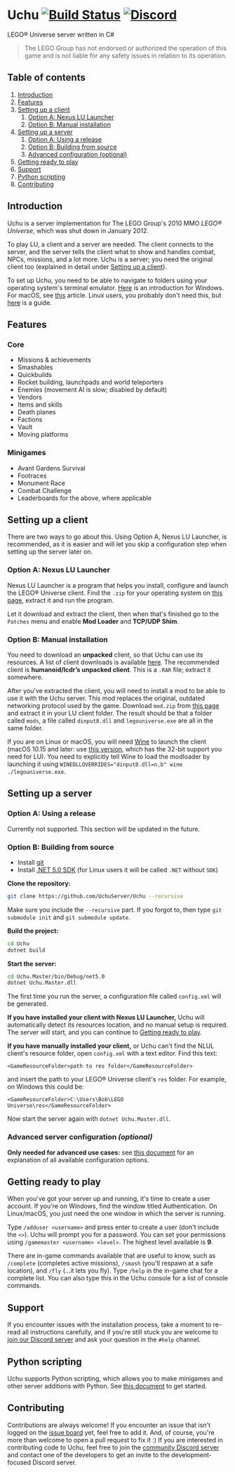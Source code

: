 # Uchu [![Build Status](https://img.shields.io/endpoint.svg?url=https%3A%2F%2Factions-badge.atrox.dev%2FUchuServer%2FUchu%2Fbadge%3Fref%3Ddev&style=flat&label=build&logo=github )](https://actions-badge.atrox.dev/UchuServer/Uchu/goto?ref=dev) [![Discord](https://img.shields.io/discord/762298384979329114?label=discord&logo=discord&logoColor=white)](https://discord.gg/mrhBXVVNBD)

LEGO® Universe server written in C#

> The LEGO Group has not endorsed or authorized the operation of this game and is not liable for any safety issues in relation to its operation.

## Table of contents
1. [Introduction](#introduction)
2. [Features](#features)
3. [Setting up a client](#setting-up-a-client)
   1. [Option A: Nexus LU Launcher](#option-a-nexus-lu-launcher)
   2. [Option B: Manual installation](#option-b-manual-installation)
4. [Setting up a server](#setting-up-a-server)
   1. [Option A: Using a release](#option-a-using-a-release)
   2. [Option B: Building from source](#option-b-building-from-source)
   3. [Advanced configuration (optional)](#advanced-server-configuration-optional)
5. [Getting ready to play](#getting-ready-to-play)
6. [Support](#support)
7. [Python scripting](#python-scripting)
8. [Contributing](#contributing)

## Introduction
Uchu is a server implementation for The LEGO Group's 2010 MMO _LEGO® Universe_, which was shut down in January 2012.

To play LU, a client and a server are needed. The client connects to the server, and the server tells the client what to show and handles combat, NPCs, missions, and a lot more. Uchu is a server; you need the original client too (explained in detail under [Setting up a client](#setting-up-a-client)).

To set up Uchu, you need to be able to navigate to folders using your operating system's terminal emulator. [Here](https://www.watchingthenet.com/how-to-navigate-through-folders-when-using-windows-command-prompt.html) is an introduction for Windows. For macOS, see [this](https://computers.tutsplus.com/tutorials/navigating-the-terminal-a-gentle-introduction--mac-3855) article. Linux users, you probably don't need this, but [here](https://www.redhat.com/sysadmin/navigating-filesystem-linux-terminal) is a guide.

## Features
### Core
- Missions & achievements
- Smashables
- Quickbuilds
- Rocket building, launchpads and world teleporters
- Enemies (movement AI is slow; disabled by default)
- Vendors
- Items and skills
- Death planes
- Factions
- Vault
- Moving platforms

### Minigames
- Avant Gardens Survival
- Footraces
- Monument Race
- Combat Challenge
- Leaderboards for the above, where applicable

## Setting up a client

There are two ways to go about this. Using Option A, Nexus LU Launcher, is recommended, as it is easier and will let you skip a configuration step when setting up the server later on.

### Option A: Nexus LU Launcher
Nexus LU Launcher is a program that helps you install, configure and launch the LEGO® Universe client.
Find the `.zip` for your operating system on [this page](https://github.com/TheNexusAvenger/Nexus-LU-Launcher/releases/latest), extract it and run the program.

Let it download and extract the client, then when that's finished go to the `Patches` menu and enable **Mod Loader** and **TCP/UDP Shim**.

### Option B: Manual installation
You need to download an **unpacked** client, so that Uchu can use its resources. A list of client downloads is available [here](https://docs.google.com/document/d/1XmHXWuUQqzUIOcv6SVVjaNBm4bFg9lnW4Pk1pllimEg/view). The recommended client is **humanoid/lcdr’s unpacked client**. This is a `.RAR` file; extract it somewhere.

After you've extracted the client, you will need to install a mod to be able to use it with the Uchu server. This mod replaces the original, outdated networking protocol used by the game. Download `mod.zip` from [this page](https://github.com/lcdr/raknet_shim_dll/releases) and extract it in your LU client folder. The result should be that a folder called `mods`, a file called `dinput8.dll` and `legouniverse.exe` are all in the same folder.

If you are on Linux or macOS, you will need [Wine](https://winehq.org) to launch the client (macOS 10.15 and later: use [this version](https://github.com/Gcenx/homebrew-wine), which has the 32-bit support you need for LU). You need to explicitly tell Wine to load the modloader by launching it using `WINEDLLOVERRIDES="dinput8.dll=n,b" wine ./legouniverse.exe`.

## Setting up a server

### Option A: Using a release
Currently not supported. This section will be updated in the future.

### Option B: Building from source
- Install [git](https://git-scm.com/downloads)
- Install [.NET 5.0 SDK](https://dotnet.microsoft.com/download) (for Linux users it will be called `.NET` without `SDK`)

**Clone the repository:**
```bash
git clone https://github.com/UchuServer/Uchu --recursive
```
Make sure you include the `--recursive` part. If you forgot to, then type `git submodule init` and `git submodule update`.

**Build the project:**
```bash
cd Uchu
dotnet build
```

**Start the server:**
```bash
cd Uchu.Master/bin/Debug/net5.0
dotnet Uchu.Master.dll
```

The first time you run the server, a configuration file called `config.xml` will be generated.

**If you have installed your client with Nexus LU Launcher,** Uchu will automatically detect its resources location, and no manual setup is required. The server will start, and you can continue to [Getting ready to play](#getting-ready-to-play).

**If you have manually installed your client,** or Uchu can't find the NLUL client's resource folder, open `config.xml` with a text editor. Find this text:
```
<GameResourceFolder>path to res folder</GameResourceFolder>
```
and insert the path to your LEGO® Universe client's `res` folder. For example, on Windows this could be:
```
<GameResourceFolder>C:\Users\Bob\LEGO Universe\res</GameResourceFolder>
```

Now start the server again with `dotnet Uchu.Master.dll`.

### Advanced server configuration _(optional)_
**Only needed for advanced use cases:** see [this document](Configuration.md) for an explanation of all available configuration options.

## Getting ready to play
When you've got your server up and running, it's time to create a user account. If you're on Windows, find the window titled Authentication. On Linux/macOS, you just need the one window in which the server is running.

Type `/adduser <username>` and press enter to create a user (don't include the `<>`). Uchu will prompt you for a password. You can set your permissions using `/gamemaster <username> <level>`. The highest level available is **9**.

There are in-game commands available that are useful to know, such as `/complete` (completes active missions), `/smash` (you'll respawn at a safe location), and `/fly` (...it lets you fly). Type `/help` in the in-game chat for a complete list. You can also type this in the Uchu console for a list of console commands.

## Support
If you encounter issues with the installation process, take a moment to re-read all instructions carefully, and if you're still stuck you are welcome to [join our Discord server](https://discord.gg/njjfQ4W6qv) and ask your question in the `#help` channel.

## Python scripting
Uchu supports Python scripting, which allows you to make minigames and other server additions with Python. See [this document](Uchu.Python/SCRIPTING.md) to get started.

## Contributing
Contributions are always welcome! If you encounter an issue that isn't logged on the [issue board](https://github.com/UchuServer/Uchu/issues) yet, feel free to add it. And, of course, you're more than welcome to open a pull request to fix it :)
If you are interested in contributing code to Uchu,  feel free to join the [community Discord server](https://discord.gg/njjfQ4W6qv) and contact one of the developers to get an invite to the development-focused Discord server.
